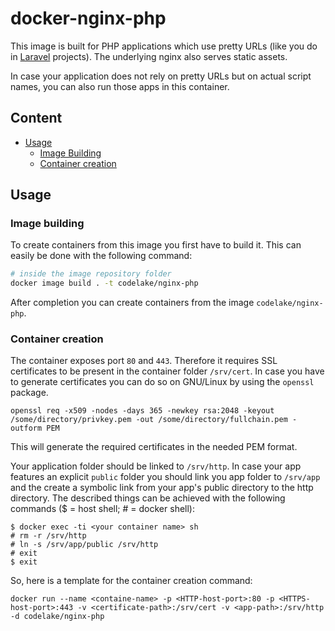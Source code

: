 # docker-nginx-php
This image is built for PHP applications which use pretty URLs
(like you do in [Laravel](https://laravel.com/) projects).
The underlying nginx also serves static assets.

In case your application does not rely on pretty URLs but on actual script names,
you can also run those apps in this container.

## Content
* [Usage](#usage)
  * [Image Building](#image-building)
  * [Container creation](#container-creation)

## Usage

### Image building
To create containers from this image you first have to build it.
This can easily be done with the following command:
```bash
# inside the image repository folder
docker image build . -t codelake/nginx-php
```
After completion you can create containers from the image `codelake/nginx-php`.

### Container creation
The container exposes port `80` and `443`.
Therefore it requires SSL certificates to be present in the container folder `/srv/cert`.
In case you have to generate certificates you can do so on GNU/Linux by using the `openssl` package.
```
openssl req -x509 -nodes -days 365 -newkey rsa:2048 -keyout /some/directory/privkey.pem -out /some/directory/fullchain.pem -outform PEM
```
This will generate the required certificates in the needed PEM format.

Your application folder should be linked to `/srv/http`.
In case your app features an explicit `public` folder you should link you app folder to `/srv/app`
and the create a symbolic link from your app's public directory to the http directory.
The described things can be achieved with the following commands ($ = host shell; # = docker shell):
```
$ docker exec -ti <your container name> sh
# rm -r /srv/http
# ln -s /srv/app/public /srv/http
# exit
$ exit
```

So, here is a template for the container creation command:
```
docker run --name <containe-name> -p <HTTP-host-port>:80 -p <HTTPS-host-port>:443 -v <certificate-path>:/srv/cert -v <app-path>:/srv/http -d codelake/nginx-php
```
